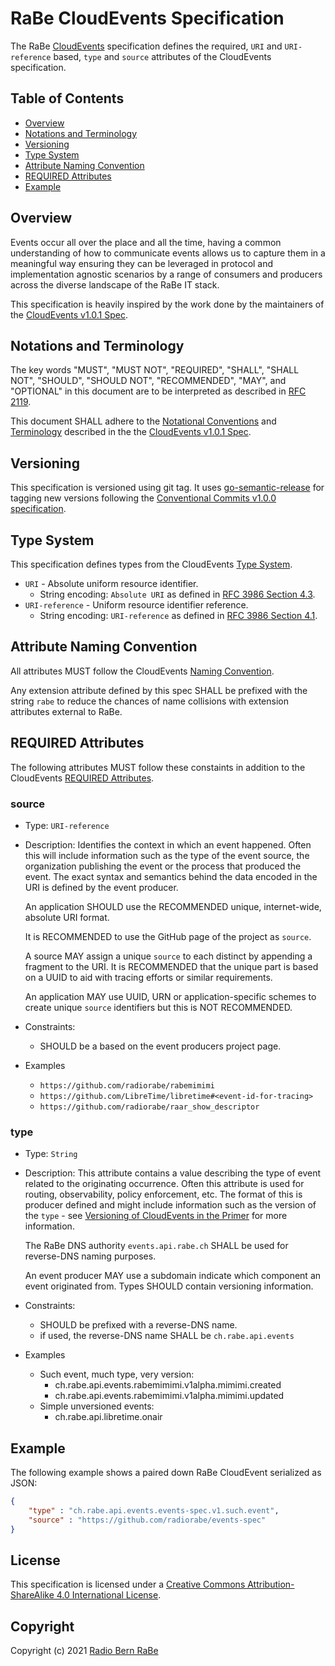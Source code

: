 # RaBe CloudEvents Specification

The RaBe [CloudEvents](https://cloudevents.io/) specification defines the required, `URI`
and `URI-reference` based, `type` and `source` attributes of the CloudEvents specification.

## Table of Contents

- [Overview](#overview)
- [Notations and Terminology](#notations-and-terminology)
- [Versioning](#versioning)
- [Type System](#type-system)
- [Attribute Naming Convention](#attribute-naming-convention)
- [REQUIRED Attributes](#required-attributes)
- [Example](#example)

## Overview

Events occur all over the place and all the time, having a common understanding
of how to communicate events allows us to capture them in a meaningful way ensuring
they can be leveraged in protocol and implementation agnostic scenarios by a range
of consumers and producers across the diverse landscape of the RaBe IT stack.

This specification is heavily inspired by the work done by the maintainers of
the [CloudEvents v1.0.1 Spec](https://github.com/cloudevents/spec/blob/v1.0.1/spec.md).

## Notations and Terminology

The key words "MUST", "MUST NOT", "REQUIRED", "SHALL", "SHALL NOT", "SHOULD",
"SHOULD NOT", "RECOMMENDED", "MAY", and "OPTIONAL" in this document are to be
interpreted as described in [RFC 2119](https://tools.ietf.org/html/rfc2119).

This document SHALL adhere to the [Notational Conventions](https://github.com/cloudevents/spec/blob/v1.0.1/spec.md#notational-conventions)
and [Terminology](https://github.com/cloudevents/spec/blob/v1.0.1/spec.md#terminology)
described in the the [CloudEvents v1.0.1 Spec](https://github.com/cloudevents/spec/blob/v1.0.1/spec.md).

## Versioning

This specification is versioned using git tag. It uses [go-semantic-release](https://go-semantic-release.xyz/)
for tagging new versions following the [Conventional Commits v1.0.0 specification](https://www.conventionalcommits.org/en/v1.0.0/).

## Type System

This specification defines types from the CloudEvents [Type System](https://github.com/cloudevents/spec/blob/v1.0.1/spec.md#terminology).

- `URI` - Absolute uniform resource identifier.
  - String encoding: `Absolute URI` as defined in
    [RFC 3986 Section 4.3](https://tools.ietf.org/html/rfc3986#section-4.3).
- `URI-reference` - Uniform resource identifier reference.
  - String encoding: `URI-reference` as defined in
    [RFC 3986 Section 4.1](https://tools.ietf.org/html/rfc3986#section-4.1).

## Attribute Naming Convention

All attributes MUST follow the CloudEvents [Naming Convention](https://github.com/cloudevents/spec/blob/v1.0.1/spec.md#attribute-naming-convention).

Any extension attribute defined by this spec SHALL be prefixed with the string `rabe` to reduce the chances
of name collisions with extension attributes external to RaBe.

## REQUIRED Attributes

The following attributes MUST follow these constaints in addition to the CloudEvents [REQUIRED Attributes](https://github.com/cloudevents/spec/blob/v1.0.1/spec.md#terminology).

### source

- Type: `URI-reference`
- Description: Identifies the context in which an event happened. Often this
  will include information such as the type of the event source, the
  organization publishing the event or the process that produced the event. The
  exact syntax and semantics behind the data encoded in the URI is defined by
  the event producer.

  An application SHOULD use the RECOMMENDED unique, internet-wide, absolute URI
  format.

  It is RECOMMENDED to use the GitHub page of the project as `source`.

  A source MAY assign a unique `source` to each distinct by appending a fragment
  to the URI. It is RECOMMENDED that the unique part is based on a UUID to aid
  with tracing efforts or similar requirements.

  An application MAY use UUID, URN or application-specific schemes to create
  unique `source` identifiers but this is NOT RECOMMENDED.

- Constraints:
  - SHOULD be a based on the event producers project page.
- Examples
  - `https://github.com/radiorabe/rabemimimi`
  - `https://github.com/LibreTime/libretime#<event-id-for-tracing>`
  - `https://github.com/radiorabe/raar_show_descriptor`

### type

- Type: `String`
- Description: This attribute contains a value describing the type of event
  related to the originating occurrence. Often this attribute is used for
  routing, observability, policy enforcement, etc. The format of this is
  producer defined and might include information such as the version of the
  `type` - see
  [Versioning of CloudEvents in the Primer](primer.md#versioning-of-cloudevents)
  for more information.

  The RaBe DNS authority `events.api.rabe.ch` SHALL be used for reverse-DNS
  naming purposes.
 
  An event producer MAY use a subdomain indicate which component an event
  originated from. Types SHOULD contain versioning information.

- Constraints:
  - SHOULD be prefixed with a reverse-DNS name.
  - if used, the reverse-DNS name SHALL be `ch.rabe.api.events`
- Examples
  - Such event, much type, very version:
    - ch.rabe.api.events.rabemimimi.v1alpha.mimimi.created
    - ch.rabe.api.events.rabemimimi.v1alpha.mimimi.updated
  - Simple unversioned events:
    - ch.rabe.api.libretime.onair

## Example

The following example shows a paired down RaBe CloudEvent serialized as JSON:

```json
{
    "type" : "ch.rabe.api.events.events-spec.v1.such.event",
    "source" : "https://github.com/radiorabe/events-spec"
}
```

## License

This specification is licensed under a [Creative Commons Attribution-ShareAlike 4.0 International License](http://creativecommons.org/licenses/by-sa/4.0/).

## Copyright

Copyright (c) 2021 [Radio Bern RaBe](http://www.rabe.ch)
